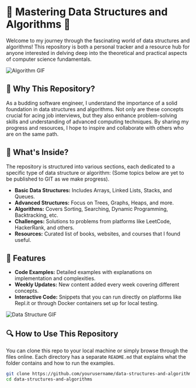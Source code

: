 # 🚀 Mastering Data Structures and Algorithms 🚀

Welcome to my journey through the fascinating world of data structures and algorithms! This repository is both a personal tracker and a resource hub for anyone interested in delving deep into the theoretical and practical aspects of computer science fundamentals.

![Algorithm GIF](https://media.giphy.com/media/iIqmM5tTjmpOB9mpbn/giphy.gif)

## 🌟 Why This Repository?

As a budding software engineer, I understand the importance of a solid foundation in data structures and algorithms. Not only are these concepts crucial for acing job interviews, but they also enhance problem-solving skills and understanding of advanced computing techniques. By sharing my progress and resources, I hope to inspire and collaborate with others who are on the same path.

## 📂 What's Inside?

The repository is structured into various sections, each dedicated to a specific type of data structure or algorithm: (Some topics below are yet to be published to GIT as we make progress).

- **Basic Data Structures:** Includes Arrays, Linked Lists, Stacks, and Queues.
- **Advanced Structures:** Focus on Trees, Graphs, Heaps, and more.
- **Algorithms:** Covers Sorting, Searching, Dynamic Programming, Backtracking, etc.
- **Challenges:** Solutions to problems from platforms like LeetCode, HackerRank, and others.
- **Resources:** Curated list of books, websites, and courses that I found useful.

## 🚩 Features

- **Code Examples:** Detailed examples with explanations on implementation and complexities.
- **Weekly Updates:** New content added every week covering different concepts.
- **Interactive Code:** Snippets that you can run directly on platforms like Repl.it or through Docker containers set up for local testing.

![Data Structure GIF](https://media.giphy.com/media/fnK0jeA8vIh2QLq3kN/giphy.gif)

## 🔍 How to Use This Repository

You can clone this repo to your local machine or simply browse through the files online. Each directory has a separate `README.md` that explains what the folder contains and how to run the examples.

```bash
git clone https://github.com/yourusername/data-structures-and-algorithms.git
cd data-structures-and-algorithms

